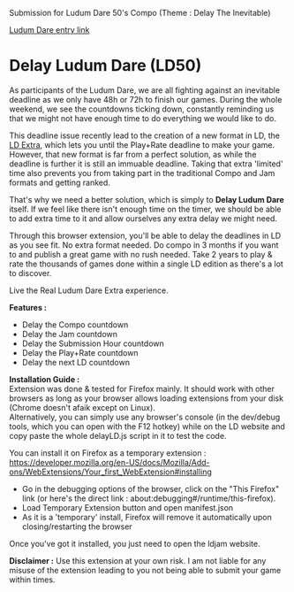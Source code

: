 Submission for Ludum Dare 50's Compo (Theme : Delay The Inevitable)

[Ludum Dare entry link](https://ldjam.com/events/ludum-dare/50/delay-ludum-dare-browser-extension)

# Delay Ludum Dare (LD50)

As participants of the Ludum Dare, we are all fighting against an inevitable deadline as we only have 48h or 72h to finish our games. During the whole weekend, we see the countdowns ticking down, constantly reminding us that we might not have enough time to do everything we would like to do.

This deadline issue recently lead to the creation of a new format in LD, the [LD Extra](https://ldjam.com/events/ludum-dare/50/$276398/extra-the-new-casual-ludum-dare-format), which lets you until the Play+Rate deadline to make your game. However, that new format is far from a perfect solution, as while the deadline is further it is still an immuable deadline. Taking that extra 'limited' time also prevents you from taking part in the traditional Compo and Jam formats and getting ranked.

That's why we need a better solution, which is simply to **Delay Ludum Dare** itself. If we feel like there isn't enough time on the timer, we should be able to add extra time to it and allow ourselves any extra delay we might need.

Through this browser extension, you'll be able to delay the deadlines in LD as you see fit. No extra format needed. Do compo in 3 months if you want to and publish a great game with no rush needed. Take 2 years to play & rate the thousands of games done within a single LD edition as there's a lot to discover.

Live the Real Ludum Dare Extra experience. 

**Features :**  
- Delay the Compo countdown
- Delay the Jam countdown
- Delay the Submission Hour countdown
- Delay the Play+Rate countdown
- Delay the next LD countdown

**Installation Guide :**  
Extension was done & tested for Firefox mainly. It should work with other browsers as long as your browser allows loading extensions from your disk (Chrome doesn't afaik except on Linux).  
Alternatively, you can simply use any browser's console (in the dev/debug tools, which you can open with the F12 hotkey) while on the LD website and copy paste the whole delayLD.js script in it to test the code.

You can install it on Firefox as a temporary extension : https://developer.mozilla.org/en-US/docs/Mozilla/Add-ons/WebExtensions/Your_first_WebExtension#installing
- Go in the debugging options of the browser, click on the "This Firefox" link (or here's the direct link : about:debugging#/runtime/this-firefox).
- Load Temporary Extension button and open manifest.json
- As it is a 'temporary' install, Firefox will remove it automatically upon closing/restarting the browser

Once you've got it installed, you just need to open the ldjam website.

**Disclaimer :** Use this extension at your own risk. I am not liable for any misuse of the extension leading to you not being able to submit your game within times. 
